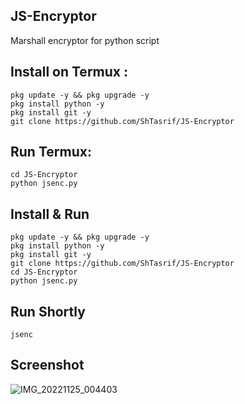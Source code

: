 ## JS-Encryptor
Marshall encryptor for python script 
## Install on Termux :
```
pkg update -y && pkg upgrade -y
pkg install python -y
pkg install git -y
git clone https://github.com/ShTasrif/JS-Encryptor
```

## Run Termux:
```
cd JS-Encryptor
python jsenc.py
```

## Install & Run
```
pkg update -y && pkg upgrade -y
pkg install python -y
pkg install git -y
git clone https://github.com/ShTasrif/JS-Encryptor
cd JS-Encryptor
python jsenc.py
```

## Run Shortly 
```
jsenc
```

## Screenshot 
![IMG_20221125_004403](https://user-images.githubusercontent.com/85736436/203849658-bd1171d5-49a4-4fbd-9195-30b8d153344a.jpg)
